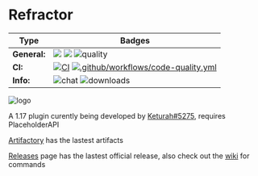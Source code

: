# Refractor
| Type              | Badges                                                                                                                                                                                                                                                                                                                                                                                |
|-------------------|---------------------------------------------------------------------------------------------------------------------------------------------------------------------------------------------------------------------------------------------------------------------------------------------------------------------------------------------------------------------------------------|
| **General:**      | ![](https://img.shields.io/github/v/release/thebozzz34/Refractor) ![](https://img.shields.io/badge/Supports%3A%20-Spigot%201.17-orange)   ![quality](https://www.code-inspector.com/project/26624/score/svg)                                                                                                                                                                                                                                            |                                             |
| **CI:**   | [![CI](https://github.com/TheBozzz34/Refractor/actions/workflows/build.yml/badge.svg)](https://github.com/TheBozzz34/Refractor/actions/workflows/build.yml) [![.github/workflows/code-quality.yml](https://github.com/TheBozzz34/Refractor/actions/workflows/code-quality.yml/badge.svg)](https://github.com/TheBozzz34/Refractor/actions/workflows/code-quality.yml)  |
| **Info:**    | ![chat](https://img.shields.io/discord/771017297816846387?color=%234e5d94) ![downloads](https://img.shields.io/github/downloads/thebozzz34/Refractor/latest/total)  |                                                                                                                                             




![logo](https://bstats.org/signatures/bukkit/Refractor.svg)

A 1.17 plugin curently being developed by [Keturah#5275](https://discord.gg/5uEZCpMCh8), requires PlaceholderAPI

 [Artifactory](https://keturah.jfrog.io/artifactory/refractor/target) has the lastest artifacts

[Releases](https://github.com/TheBozzz34/Refractor/releases/latest) page has the lastest official release, also check out the [wiki](https://github.com/TheBozzz34/Refractor/wiki) for commands

